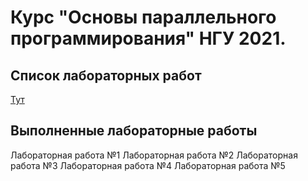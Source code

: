 # Курс "Основы параллельного программирования" НГУ 2021.
## Cписок лабораторных работ
[Тут](http://ssd.sscc.ru/ru/chair/nsu/parallel-programming)
## Выполненные лабораторные работы
Лабораторная работа №1
Лабораторная работа №2
Лабораторная работа №3
Лабораторная работа №4
Лабораторная работа №5
